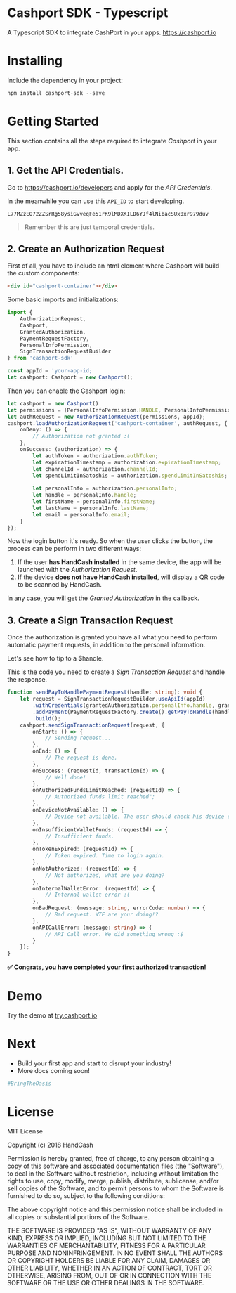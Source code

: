 # Cashport SDK - Typescript
A Typescript SDK to integrate CashPort in your apps. https://cashport.io

# Installing
Include the dependency in your project:
```javascript
npm install cashport-sdk --save
```

# Getting Started
This section contains all the steps required to integrate *Cashport* in your app.

## 1. Get the API Credentials.

Go to https://cashport.io/developers and apply for the *API Credentials*. 

In the meanwhile you can use this `API_ID` to start developing.
 
`L77MZzEO72ZZSrRg58ysiGvveqFe51rK9lMDXKILD6YJf4lNibacSUx0xr979duv`

> Remember this are just temporal credentials.

## 2. Create an Authorization Request

First of all, you have to include an html element where Cashport will build the custom components:

```html
<div id="cashport-container"></div>
```

Some basic imports and initializations: 

```typescript
import {
    AuthorizationRequest,
    Cashport,
    GrantedAuthorization,
    PaymentRequestFactory,
    PersonalInfoPermission,
    SignTransactionRequestBuilder
} from 'cashport-sdk'

const appId = 'your-app-id;
let cashport: Cashport = new Cashport();
```

Then you can enable the Cashport login:

```typescript
let cashport = new Cashport()
let permissions = [PersonalInfoPermission.HANDLE, PersonalInfoPermission.FIRST_NAME, PersonalInfoPermission.LAST_NAME, PersonalInfoPermission.EMAIL];
let authRequest = new AuthorizationRequest(permissions, appId);
cashport.loadAuthorizationRequest('cashport-container', authRequest, {
    onDeny: () => {
        // Authorization not granted :(
    },
    onSuccess: (authorization) => {
        let authToken = authorization.authToken;
        let expirationTimestamp = authorization.expirationTimestamp;
        let channelId = authorization.channelId;
        let spendLimitInSatoshis = authorization.spendLimitInSatoshis;
        
        let personalInfo = authorization.personalInfo;
        let handle = personalInfo.handle;
        let firstName = personalInfo.firstName;
        let lastName = personalInfo.lastName;
        let email = personalInfo.email;
    }
});
```

Now the login button it's ready. So when the user clicks the button, the process can be perform in two different ways:
1. If the user **has HandCash installed** in the same device, the app will be launched with the *Authorization Request*.
2. If the device **does not have HandCash installed**, will display a QR code to be scanned by HandCash.

In any case, you will get the *Granted Authorization* in the callback.


## 3. Create a Sign Transaction Request
Once the authorization is granted you have all what you need to perform automatic payment requests, in addition to the personal information.

Let's see how to tip to a $handle.

This is the code you need to create a *Sign Transaction Request* and handle the response. 

```typescript
function sendPayToHandlePaymentRequest(handle: string): void {
    let request = SignTransactionRequestBuilder.useApiId(appId)
        .withCredentials(grantedAuthorization.personalInfo.handle, grantedAuthorization.authToken, grantedAuthorization.channelId)
        .addPayment(PaymentRequestFactory.create().getPayToHandle(handle, 2500))
        .build();
    cashport.sendSignTransactionRequest(request, {
        onStart: () => {
            // Sending request...
        },
        onEnd: () => {
            // The request is done.
        },
        onSuccess: (requestId, transactionId) => {
            // Well done!
        },
        onAuthorizedFundsLimitReached: (requestId) => {
            // Authorized funds limit reached";
        },
        onDeviceNotAvailable: () => {
            // Device not available. The user should check his device connection.
        },
        onInsufficientWalletFunds: (requestId) => {
            // Insufficient funds.
        },
        onTokenExpired: (requestId) => {
            // Token expired. Time to login again.
        },
        onNotAuthorized: (requestId) => {
            // Not authorized, what are you doing?
        },
        onInternalWalletError: (requestId) => {
            // Internal wallet error :(
        },
        onBadRequest: (message: string, errorCode: number) => {
            // Bad request. WTF are your doing!?
        },
        onAPICallError: (message: string) => {
            // API Call error. We did something wrong :$
        }
    });
}
```

**✅ Congrats, you have completed your first authorized transaction!**

# Demo

Try the demo at [try.cashport.io](try.cashport.io)

# Next
- Build your first app and start to disrupt your industry! 
- More docs coming soon!

```python
#BringTheOasis
```

# License
MIT License

Copyright (c) 2018 HandCash

Permission is hereby granted, free of charge, to any person obtaining a copy
of this software and associated documentation files (the "Software"), to deal
in the Software without restriction, including without limitation the rights
to use, copy, modify, merge, publish, distribute, sublicense, and/or sell
copies of the Software, and to permit persons to whom the Software is
furnished to do so, subject to the following conditions:

The above copyright notice and this permission notice shall be included in all
copies or substantial portions of the Software.

THE SOFTWARE IS PROVIDED "AS IS", WITHOUT WARRANTY OF ANY KIND, EXPRESS OR
IMPLIED, INCLUDING BUT NOT LIMITED TO THE WARRANTIES OF MERCHANTABILITY,
FITNESS FOR A PARTICULAR PURPOSE AND NONINFRINGEMENT. IN NO EVENT SHALL THE
AUTHORS OR COPYRIGHT HOLDERS BE LIABLE FOR ANY CLAIM, DAMAGES OR OTHER
LIABILITY, WHETHER IN AN ACTION OF CONTRACT, TORT OR OTHERWISE, ARISING FROM,
OUT OF OR IN CONNECTION WITH THE SOFTWARE OR THE USE OR OTHER DEALINGS IN THE
SOFTWARE.